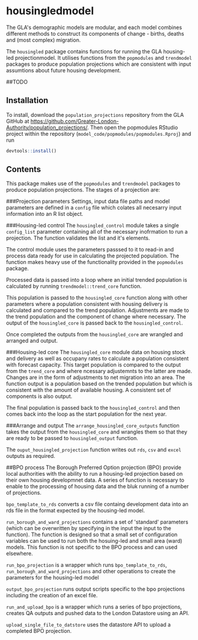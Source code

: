 # housingledmodel

The GLA's demographic models are modular, and each model combines different methods to construct its components of change - births, deaths and (most complex) migration.

The `housingled` package contains functions for running the GLA housing-led projectionmodel. It utilises functions from the `popmodules` and `trendmodel` packages to produce population projections which are consistent with input assumtions about future housing development.

##TODO
## Installation

To install, download the `population_projections` repository from the GLA GitHub at https://github.com/Greater-London-Authority/population_projections/. Then open the popmodules RStudio project within the repository (`model_code/popmodules/popmodules.Rproj`) and run
``` r
devtools::install()
```





## Contents

This package makes use of the `popmodules` and `trendmodel` packages to produce population projections. The stages of a projection are:

###Projection parameters
Settings, input data file paths and model parameters are defined in a `config` file which colates all necesarry input information into an R list object.

###Housing-led control
The `housingled_control` module takes a single `config_list` parameter containing all of the necessary inofrmation to run a projection. The function validates the list and it's elements.

The control module uses the parameters passsed to it to read-in and process data ready for use in calculating the projected population. The function makes heavy use of the functionality provided in the `popmodules` package.

Processed data is passed into a loop where an initial trended population is calculated by running `trendmodel::trend_core` function.

This population is passed to the `housingled_core` function along with other parameters where a population consistent with housing delivery is calculated and compared to the trend population. Adjustments are made to the trend population and the component of change where necessary. The output of the `housingled_core` is passed back to the `housingled_control`.

Once completed the outputs from the `housingled_core` are wrangled and arranged and output.

###Housing-led core
The `housingled_core` module data on housing stock and delivery as well as occupany rates to calculate a population consistent with forecast capacity. This target population is compared to the output from the `trend_core` and where ncessary adjustemnts to the latter are made. Changes are in the form of adjustments to net migration into an area. The function output is a population based on the trended population but which is consistent with the amount of available housing. A consistent set of components is also output. 

The final population is passed back to the `housingled_control` and then comes back into the loop as the start population for the next year.

###Arrange and output
The `arrange_housingled_core_outputs` function takes the output from the `housingled_core` and wrangles them so that they are ready to be passed to `housingled_output` function.

The `ouput_housingled_projection` function writes out `rds`, `csv` and `excel` outputs as required.



##BPO process
The Borough Preferred Option projection (BPO) provide local authorities with the ability to run a housing-led projection based on their own housing developmnet data. A series of function is necessary to enable to the processing of housing data and the bluk running of a number of projections.

`bpo_template_to_rds` converts a csv file containg development data into an rds file in the format expected by the housing-led model.

`run_borough_and_ward_projections` contains a set of 'standard' parameters (which can be overwritten by specifying in the input the input to the function). The function is designed so that a small set of configuration variables can be used to run both the hosuing-led and small area (ward) models. This function is not specific to the BPO process and can used elsewhere.

`run_bpo_projection` is a wrapper which runs `bpo_template_to_rds`, `run_borough_and_ward_projections` and other operations to create the parameters for the housing-led model

`output_bpo_projection` runs output scripts specific to the bpo projections including the creation of an excel file.

`run_and_upload_bpo` is a wrapper which runs a series of bpo projections, creates QA outputs and pushed data to the London Datastore using an API.

`upload_single_file_to_datstore` uses the datastore API to upload a completed BPO projection.

